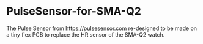 # PulseSensor-for-SMA-Q2
The Pulse Sensor from https://pulsesensor.com re-designed to be made on a tiny flex PCB to replace the HR sensor of  the SMA-Q2 watch.
